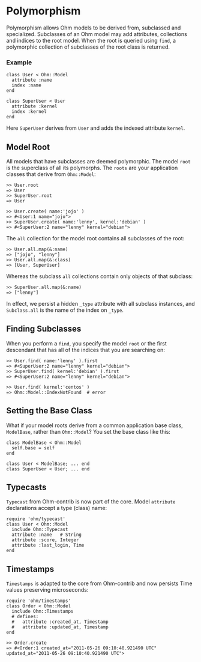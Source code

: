 Polymorphism
=====

Polymorphism allows Ohm models to be derived from, subclassed and specialized. Subclasses of an Ohm model may add attributes, collections and indices to the root model. When the root is queried using `find`, a polymorphic collection of subclasses of the root class is returned.

### Example

    class User < Ohm::Model
      attribute :name
      index :name
    end

    class SuperUser < User
      attribute :kernel
      index :kernel
    end

Here `SuperUser` derives from `User` and adds the indexed attribute `kernel`.

## Model Root 

All models that have subclasses are deemed polymorphic. The model `root` is the superclass of all its polymorphs. The `roots` are your application classes that derive from `Ohm::Model`:

    >> User.root
    => User
    >> SuperUser.root
    => User

    >> User.create( name:'jojo' )
    => #<User:1 name="jojo">
    >> SuperUser.create( name:'lenny', kernel:'debian' )
    => #<SuperUser:2 name="lenny" kernel="debian">
    
The `all` collection for the model root contains all subclasses of the root:

    >> User.all.map(&:name)
    => ["jojo", "lenny"]
    >> User.all.map(&:class)
    => [User, SuperUser]

Whereas the subclass `all` collections contain only objects of that subclass:

    >> SuperUser.all.map(&:name)
    => ["lenny"]

In effect, we persist a hidden `_type` attribute with all subclass instances, and `Subclass.all` is the name of the index on `_type`.

## Finding Subclasses

When you perform a `find`, you specify the model `root` or the first descendant that has all of the indices that you are searching on:

    >> User.find( name:'lenny' ).first
    => #<SuperUser:2 name="lenny" kernel="debian">
    >> SuperUser.find( kernel:'debian' ).first
    => #<SuperUser:2 name="lenny" kernel="debian">
    
    >> User.find( kernel:'centos' )
    => Ohm::Model::IndexNotFound  # error    

## Setting the Base Class

What if your model roots derive from a common application base class, `ModelBase`, rather than `Ohm::Model`? You set the base class like this:

    class ModelBase < Ohm::Model
      self.base = self
    end
    
    class User < ModelBase; ... end
    class SuperUser < User; ... end
    

Typecasts
------

`Typecast` from Ohm-contrib is now part of the core. Model `attribute` declarations accept a type (class) name:

    require 'ohm/typecast'
    class User < Ohm::Model
      include Ohm::Typecast
      attribute :name   # String
      attribute :score, Integer
      attribute :last_login, Time
    end

Timestamps
------

`Timestamps` is adapted to the core from Ohm-contrib and now persists Time values preserving microseconds:

    require 'ohm/timestamps'
    class Order < Ohm::Model
      include Ohm::Timestamps
      # defines:
      #   attribute :created_at, Timestamp
      #   attribute :updated_at, Timestamp
    end
    
    >> Order.create
    => #<Order:1 created_at="2011-05-26 09:10:40.921490 UTC" updated_at="2011-05-26 09:10:40.921490 UTC">
    
